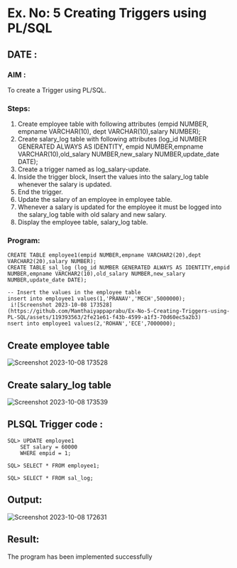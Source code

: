 # Ex. No: 5 Creating Triggers using PL/SQL
## DATE :
### AIM :
To create a Trigger using PL/SQL.

### Steps:
1. Create employee table with following attributes (empid NUMBER, empname VARCHAR(10), dept VARCHAR(10),salary NUMBER);
2. Create salary_log table with following attributes (log_id NUMBER GENERATED ALWAYS AS IDENTITY, empid NUMBER,empname VARCHAR(10),old_salary NUMBER,new_salary NUMBER,update_date DATE);
3. Create a trigger named as log_salary-update.
4. Inside the trigger block, Insert the values into the salary_log table whenever the salary is updated.
5. End the trigger.
6. Update the salary of an employee in employee table.
7. Whenever a salary is updated for the employee it must be logged into the salary_log table with old salary and new salary.
8. Display the employee table, salary_log table.

### Program:

```
CREATE TABLE employee1(empid NUMBER,empname VARCHAR2(20),dept VARCHAR2(20),salary NUMBER);
CREATE TABLE sal_log (log_id NUMBER GENERATED ALWAYS AS IDENTITY,empid NUMBER,empname VARCHAR2(10),old_salary NUMBER,new_salary NUMBER,update_date DATE);
```
```
-- Insert the values in the employee table
insert into employee1 values(1,'PRANAV','MECH',5000000);
 i![Screenshot 2023-10-08 173528](https://github.com/Mamthaiyappaprabu/Ex-No-5-Creating-Triggers-using-PL-SQL/assets/119393563/2fe21e61-f43b-4599-a1f3-70d60ec5a2b3)
nsert into employee1 values(2,'ROHAN','ECE',7000000);
```
## Create employee table

![Screenshot 2023-10-08 173528](https://github.com/Mamthaiyappaprabu/Ex-No-5-Creating-Triggers-using-PL-SQL/assets/119393563/a7be38f3-f7ba-4e06-b6f6-909de560987d)

## Create salary_log table
![Screenshot 2023-10-08 173539](https://github.com/Mamthaiyappaprabu/Ex-No-5-Creating-Triggers-using-PL-SQL/assets/119393563/fde37d85-4198-4e7b-80a0-92462340a622)

## PLSQL Trigger code :
```
SQL> UPDATE employee1
    SET salary = 60000
    WHERE empid = 1;
```
```
SQL> SELECT * FROM employee1;
```
```
SQL> SELECT * FROM sal_log;
```

## Output:
![Screenshot 2023-10-08 172631](https://github.com/Mamthaiyappaprabu/Ex-No-5-Creating-Triggers-using-PL-SQL/assets/119393563/96d4e487-dd32-428f-8166-912b21505fab)


## Result:
The program has been implemented successfully
